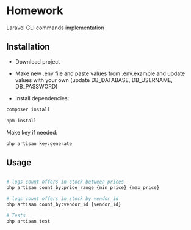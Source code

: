 # Homework

Laravel CLI commands implementation

## Installation

* Download project

* Make new .env file and paste values from .env.example and update values with your own (update DB_DATABASE, DB_USERNAME, DB_PASSWORD)

* Install dependencies:

```bash
composer install
```

```bash
npm install
```

Make key if needed: 

```bash
php artisan key:generate
```

## Usage

```bash

# logs count offers in stock between prices
php artisan count_by:price_range {min_price} {max_price}

# logs count offers in stock by vendor_id
php artisan count_by:vendor_id {vendor_id}

# Tests
php artisan test

```
